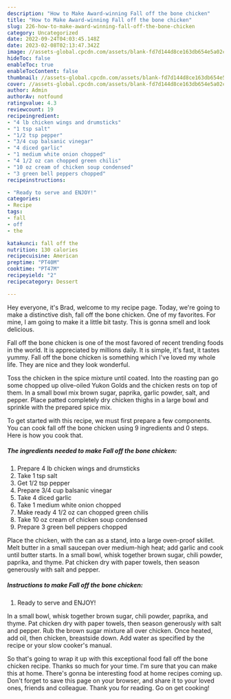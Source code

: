 ```yaml
---
description: "How to Make Award-winning Fall off the bone chicken"
title: "How to Make Award-winning Fall off the bone chicken"
slug: 226-how-to-make-award-winning-fall-off-the-bone-chicken
category: Uncategorized
date: 2022-09-24T04:03:45.148Z
date: 2023-02-08T02:13:47.342Z
image: //assets-global.cpcdn.com/assets/blank-fd7d144d8ce163db654e5a02c40b08a2775adb7897d16e4062681dc7e1b2800f.png
hideToc: false
enableToc: true
enableTocContent: false
thumbnail: //assets-global.cpcdn.com/assets/blank-fd7d144d8ce163db654e5a02c40b08a2775adb7897d16e4062681dc7e1b2800f.png
cover: //assets-global.cpcdn.com/assets/blank-fd7d144d8ce163db654e5a02c40b08a2775adb7897d16e4062681dc7e1b2800f.png
author: Admin
authorAv: notfound
ratingvalue: 4.3
reviewcount: 19
recipeingredient:
- "4 lb chicken wings and drumsticks"
- "1 tsp salt"
- "1/2 tsp pepper"
- "3/4 cup balsanic vinegar"
- "4 diced garlic"
- "1 medium white onion chopped"
- "4 1/2 oz can chopped green chilis"
- "10 oz cream of chicken soup condensed"
- "3 green bell peppers chopped"
recipeinstructions:

- "Ready to serve and ENJOY!"
categories:
- Recipe
tags:
- fall
- off
- the

katakunci: fall off the 
nutrition: 130 calories
recipecuisine: American
preptime: "PT40M"
cooktime: "PT47M"
recipeyield: "2"
recipecategory: Dessert

---
```



Hey everyone, it's Brad, welcome to my recipe page. Today, we're going to make a distinctive dish, fall off the bone chicken. One of my favorites. For mine, I am going to make it a little bit tasty. This is gonna smell and look delicious.

Fall off the bone chicken is one of the most favored of recent trending foods in the world. It is appreciated by millions daily. It is simple, it's fast, it tastes yummy. Fall off the bone chicken is something which I've loved my whole life. They are nice and they look wonderful.

Toss the chicken in the spice mixture until coated. Into the roasting pan go some chopped up olive-oiled Yukon Golds and the chicken rests on top of them. In a small bowl mix brown sugar, paprika, garlic powder, salt, and pepper. Place patted completely dry chicken thighs in a large bowl and sprinkle with the prepared spice mix.


To get started with this recipe, we must first prepare a few components. You can cook fall off the bone chicken using 9 ingredients and 0 steps. Here is how you cook that.

<!--inarticleads1-->

##### The ingredients needed to make Fall off the bone chicken:

1. Prepare 4 lb chicken wings and drumsticks
1. Take 1 tsp salt
1. Get 1/2 tsp pepper
1. Prepare 3/4 cup balsanic vinegar
1. Take 4 diced garlic
1. Take 1 medium white onion chopped
1. Make ready 4 1/2 oz can chopped green chilis
1. Take 10 oz cream of chicken soup condensed
1. Prepare 3 green bell peppers chopped


Place the chicken, with the can as a stand, into a large oven-proof skillet. Melt butter in a small saucepan over medium-high heat; add garlic and cook until butter starts. In a small bowl, whisk together brown sugar, chili powder, paprika, and thyme. Pat chicken dry with paper towels, then season generously with salt and pepper. 

<!--inarticleads2-->

##### Instructions to make Fall off the bone chicken:


1. Ready to serve and ENJOY!

In a small bowl, whisk together brown sugar, chili powder, paprika, and thyme. Pat chicken dry with paper towels, then season generously with salt and pepper. Rub the brown sugar mixture all over chicken. Once heated, add oil, then chicken, breastside down. Add water as specified by the recipe or your slow cooker&#39;s manual. 

So that's going to wrap it up with this exceptional food fall off the bone chicken recipe. Thanks so much for your time. I'm sure that you can make this at home. There's gonna be interesting food at home recipes coming up. Don't forget to save this page on your browser, and share it to your loved ones, friends and colleague. Thank you for reading. Go on get cooking!
